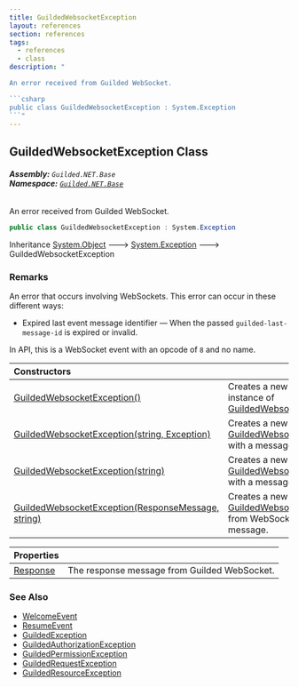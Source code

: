 ```yaml
---
title: GuildedWebsocketException
layout: references
section: references
tags:
  - references
  - class
description: "

An error received from Guilded WebSocket.

```csharp
public class GuildedWebsocketException : System.Exception
```"
---
```


## GuildedWebsocketException Class
###### **Assembly:** `Guilded.NET.Base`<br/>**Namespace:** [`Guilded.NET.Base`](Guilded.NET.Base 'Guilded.NET.Base')

An error received from Guilded WebSocket.

```csharp
public class GuildedWebsocketException : System.Exception
```

Inheritance [System.Object](https://docs.microsoft.com/en-us/dotnet/api/System.Object 'System.Object') &#129106; [System.Exception](https://docs.microsoft.com/en-us/dotnet/api/System.Exception 'System.Exception') &#129106; GuildedWebsocketException

### Remarks
  
An error that occurs involving WebSockets. This error can occur in these different ways:  
- Expired last event message identifier — When the passed `guilded-last-message-id` is expired or invalid.  
  
In API, this is a WebSocket event with an opcode of `8` and no name.

| Constructors | |
| :--- | :--- |
| [GuildedWebsocketException()](GuildedWebsocketException.GuildedWebsocketException() 'Guilded.NET.Base.GuildedWebsocketException.GuildedWebsocketException()') | Creates a new empty instance of [GuildedWebsocketException](GuildedWebsocketException 'Guilded.NET.Base.GuildedWebsocketException'). |
| [GuildedWebsocketException(string, Exception)](GuildedWebsocketException.GuildedWebsocketException(string,Exception) 'Guilded.NET.Base.GuildedWebsocketException.GuildedWebsocketException(string, System.Exception)') | Creates a new instance of [GuildedWebsocketException](GuildedWebsocketException 'Guilded.NET.Base.GuildedWebsocketException') with a message received. |
| [GuildedWebsocketException(string)](GuildedWebsocketException.GuildedWebsocketException(string) 'Guilded.NET.Base.GuildedWebsocketException.GuildedWebsocketException(string)') | Creates a new instance of [GuildedWebsocketException](GuildedWebsocketException 'Guilded.NET.Base.GuildedWebsocketException') with a message received. |
| [GuildedWebsocketException(ResponseMessage, string)](GuildedWebsocketException.GuildedWebsocketException(ResponseMessage,string) 'Guilded.NET.Base.GuildedWebsocketException.GuildedWebsocketException(Websocket.Client.ResponseMessage, string)') | Creates a new instance of [GuildedWebsocketException](GuildedWebsocketException 'Guilded.NET.Base.GuildedWebsocketException') from WebSocket response message. |

| Properties | |
| :--- | :--- |
| [Response](GuildedWebsocketException.Response 'Guilded.NET.Base.GuildedWebsocketException.Response') | The response message from Guilded WebSocket. |

### See Also
- [WelcomeEvent](WelcomeEvent 'Guilded.NET.Base.Events.WelcomeEvent')
- [ResumeEvent](ResumeEvent 'Guilded.NET.Base.Events.ResumeEvent')
- [GuildedException](GuildedException 'Guilded.NET.Base.GuildedException')
- [GuildedAuthorizationException](GuildedAuthorizationException 'Guilded.NET.Base.GuildedAuthorizationException')
- [GuildedPermissionException](GuildedPermissionException 'Guilded.NET.Base.GuildedPermissionException')
- [GuildedRequestException](GuildedRequestException 'Guilded.NET.Base.GuildedRequestException')
- [GuildedResourceException](GuildedResourceException 'Guilded.NET.Base.GuildedResourceException')